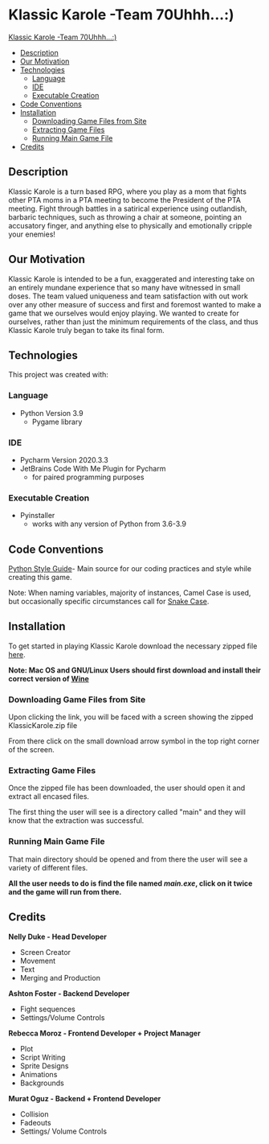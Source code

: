 # Klassic Karole -Team 70Uhhh...:)

 [Klassic Karole -Team 70Uhhh...:)](#klassic-karole--team-70uhhh--)
  * [Description](#description)
  * [Our Motivation](#our-motivation)
  * [Technologies](#technologies)
    + [Language](#language)
    + [IDE](#ide)
    + [Executable Creation](#executable-creation)
  * [Code Conventions](#code-conventions)
  * [Installation](#installation)
    + [Downloading Game Files from Site](#downloading-game-files-from-site)
    + [Extracting Game Files](#extracting-game-files)
    + [Running Main Game File](#running-main-game-file)
  * [Credits](#credits)

## Description

Klassic Karole is a turn based RPG, where you play as a mom that fights other PTA moms in a PTA meeting to become the President of the PTA meeting. Fight through battles in a satirical experience using outlandish, barbaric techniques, such as throwing a chair at someone, pointing an accusatory finger, and anything else to physically and emotionally cripple your enemies!

## Our Motivation

Klassic Karole is intended to be a fun, exaggerated and interesting take on an entirely mundane experience that so many have witnessed in small doses. The team valued uniqueness and team satisfaction with out work over any other measure of success and first and foremost wanted to make a game that we ourselves would enjoy playing. We wanted to create for ourselves, rather than just the minimum requirements of the class, and thus Klassic Karole truly began to take its final form.

## Technologies
This project was created with:

### Language
* Python Version 3.9
  * Pygame library

### IDE
  * Pycharm Version 2020.3.3
  * JetBrains Code With Me Plugin for Pycharm
    * for paired programming purposes

### Executable Creation
  * Pyinstaller
    * works with any version of Python from 3.6-3.9  

## Code Conventions

[Python Style Guide](https://www.python.org/dev/peps/pep-0008/)- Main source for our coding practices and style while creating this game.

Note: When naming variables, majority of instances, Camel Case is used, but occasionally specific circumstances call for [Snake Case](https://www.geeksforgeeks.org/snake-case-given-sentence/).

## Installation

To get started in playing Klassic Karole download the necessary zipped file [here](https://drive.google.com/file/d/1i8eYutGZrnkeq6MXsXqAzIFMZtUCH2Su/view?usp=sharing).

**Note: Mac OS and GNU/Linux Users should first download and install their correct version of [Wine](https://wiki.winehq.org/Download)**

### Downloading Game Files from Site

Upon clicking the link, you will be faced with a screen showing the zipped KlassicKarole.zip file

From there click on the small download arrow symbol in the top right corner of the screen.

### Extracting Game Files

Once the zipped file has been downloaded, the user should open it and extract all encased files.

The first thing the user will see is a directory called "main" and they will know that the extraction was successful. 

### Running Main Game File
That main directory should be opened and from there the user will see a variety of different files.

**All the user needs to do is find the file named *main.exe*, click on it twice and the game will run from there.**

## Credits

**Nelly Duke - Head Developer**
  * Screen Creator
  * Movement
  * Text 
  * Merging and Production

**Ashton Foster - Backend Developer**
  * Fight sequences
  * Settings/Volume Controls

**Rebecca Moroz - Frontend Developer + Project Manager**
  * Plot
  * Script Writing
  * Sprite Designs
  * Animations
  * Backgrounds

**Murat Oguz - Backend + Frontend Developer**
  * Collision
  * Fadeouts
  * Settings/ Volume Controls
